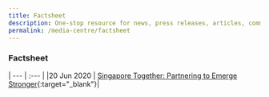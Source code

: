 ```yaml
---
title: Factsheet
description: One-stop resource for news, press releases, articles, commentary and speeches.
permalink: /media-centre/factsheet
---
```


### Factsheet

| --- | :--- |
|20 Jun 2020 | [Singapore Together: Partnering to Emerge Stronger](/files/Factsheet_Singapore_Together_Partnering_to_Emerge_Stronger_20_June.pdf){:target="_blank"}|